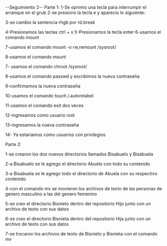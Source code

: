 --Seguimiento 2--
Parte 1:
 1-Se oprimio una tecla para interrumpir el arranque en el grub
 2-se presiono la tecla e y aparecio lo siguiente:
 










 3-se cambio la sentencia rhgb por rd.break








 4-Presionamos las teclas ctrl + x
 5-Presionamos la tecla enter
 6-usamos el comando mount










 7-usamos el comando mount -o rw,remount /sysroot/










 

 8-usamos el comando mount 











 7- usamos el comando chroot /sysroot/





 8-usamos el comando passwd y escribimos la nueva contraseña










 9-confirmamos la nueva contraseña









 10-usamos el comando touch /.autorelabel











 11-usamos el comando exit dos veces










 12-ingresamos como usuario root 








 13-ingresamos la nueva contraseña 









 14- Ya estariamos como usuarios con privilegios






Parte 2:

 1-se crearon los dos nuevos directorios llamados Bisabuelo y Bisabuela













 2-a Bisabuelo se le agrego el directorio Abuelo con todo su contenido












 3-a Bisabuela se le agrego todo el directorio de Abuela con su respectivo contenido












 4-con el comando mv se movieron los archivos de texto de las personas de genero masculino a las del genero femenino











 5-se creo el directorio Bisnieto dentro del repositorio Hijo junto con un archivo de texto con sus datos










 6-se creo el directorio Bisnieta dentro del repositorio Hija junto con un archivo de texto con sus datos









 7-se trocaron los archivos de texto de Bisnieto y Bisnieta con el comando mv











  
